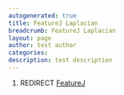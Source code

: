 ```yaml
---
autogenerated: true
title: FeatureJ Laplacian
breadcrumb: FeatureJ Laplacian
layout: page
author: test author
categories: 
description: test description
---
```


1.  REDIRECT [FeatureJ](FeatureJ "wikilink")

